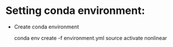 # Setting conda environment:

- Create conda environment

    conda env create -f environment.yml
    source activate nonlinear
